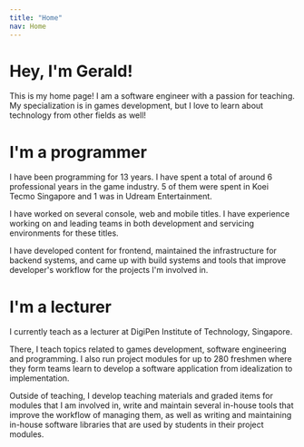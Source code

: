 ```yaml
---
title: "Home"
nav: Home
---
```

# Hey, I'm Gerald!

This is my home page! I am a software engineer with a passion for teaching. My specialization is in games development, but I love to learn about technology from other fields as well!

# I'm a programmer
I have been programming for 13 years. I have spent a total of around 6 professional years in the game industry. 5 of them were spent in Koei Tecmo Singapore and 1 was in Udream Entertainment. 

I have worked on several console, web and mobile titles. I have experience working on and leading teams in both development and servicing environments for these titles. 

I have developed content for frontend, maintained the infrastructure for backend systems, and came up with build systems and tools that improve developer's workflow for the projects I'm involved in. 

# I'm a lecturer
I currently teach as a lecturer at DigiPen Institute of Technology, Singapore. 

There, I teach topics related to games development, software engineering and programming. I also run project modules for up to 280 freshmen where they form teams learn to develop a software application from idealization to implementation.

Outside of teaching, I develop teaching materials and graded items for modules that I am involved in, write and maintain several in-house tools that improve the workflow of managing them, as well as writing and maintaining in-house software libraries that are used by students in their project modules.




